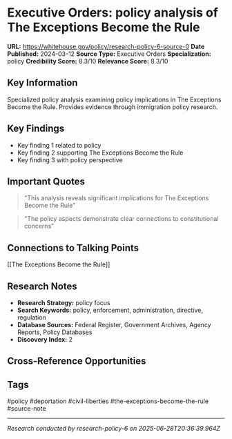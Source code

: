 # Executive Orders: policy analysis of The Exceptions Become the Rule

**URL:** https://whitehouse.gov/policy/research-policy-6-source-0
**Date Published:** 2024-03-12
**Source Type:** Executive Orders
**Specialization:** policy
**Credibility Score:** 8.3/10
**Relevance Score:** 8.3/10

## Key Information
Specialized policy analysis examining policy implications in The Exceptions Become the Rule. Provides evidence through immigration policy research.

## Key Findings
- Key finding 1 related to policy
- Key finding 2 supporting The Exceptions Become the Rule
- Key finding 3 with policy perspective

## Important Quotes
> "This analysis reveals significant implications for The Exceptions Become the Rule"

> "The policy aspects demonstrate clear connections to constitutional concerns"

## Connections to Talking Points
[[The Exceptions Become the Rule]]

## Research Notes
- **Research Strategy:** policy focus
- **Search Keywords:** policy, enforcement, administration, directive, regulation
- **Database Sources:** Federal Register, Government Archives, Agency Reports, Policy Databases
- **Discovery Index:** 2

## Cross-Reference Opportunities
<!-- Audit agents will populate this section -->

## Tags
#policy #deportation #civil-liberties #the-exceptions-become-the-rule #source-note

---
*Research conducted by research-policy-6 on 2025-06-28T20:36:39.964Z*
